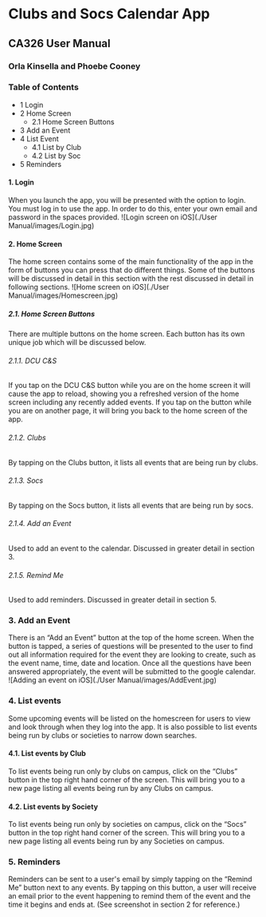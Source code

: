 # Clubs and Socs Calendar App
## CA326 User Manual
### Orla Kinsella and Phoebe Cooney
### Table of Contents
- 1 Login
- 2 Home Screen
    - 2.1 Home Screen Buttons
- 3 Add an Event
- 4 List Event
    - 4.1 List by Club
    - 4.2 List by Soc
- 5 Reminders

#### 1. Login
When you launch the app, you will be presented with the option to login. You must
log in to use the app. In order to do this, enter your own email and password in the
spaces provided.
![Login screen on iOS](./User Manual/images/Login.jpg)

#### 2. Home Screen
The home screen contains some of the main functionality of the app in the form of
buttons you can press that do different things. Some of the buttons will be discussed
in detail in this section with the rest discussed in detail in following sections.
![Home screen on iOS](./User Manual/images/Homescreen.jpg)

##### 2.1. Home Screen Buttons
There are multiple buttons on the home screen. Each button has its own
unique job which will be discussed below.

###### 2.1.1. DCU C&S
If you tap on the DCU C&S button while you are on the home screen it will cause the
app to reload, showing you a refreshed version of the home screen including any
recently added events. If you tap on the button while you are on another page, it will
bring you back to the home screen of the app.

###### 2.1.2. Clubs
By tapping on the Clubs button, it lists all events that are being run by clubs.

###### 2.1.3. Socs
By tapping on the Socs button, it lists all events that are being run by socs.

###### 2.1.4. Add an Event
Used to add an event to the calendar. Discussed in greater detail in section 3.

###### 2.1.5. Remind Me
Used to add reminders. Discussed in greater detail in section 5.

### 3. Add an Event
There is an “Add an Event” button at the top of the home screen. When the button is
tapped, a series of questions will be presented to the user to find out all information
required for the event they are looking to create, such as the event name, time, date
and location. Once all the questions have been answered appropriately, the event
will be submitted to the google calendar.
![Adding an event on iOS](./User Manual/images/AddEvent.jpg)

### 4. List events
Some upcoming events will be listed on the homescreen for users to view and look
through when they log into the app. It is also possible to list events being run by
clubs or societies to narrow down searches.

#### 4.1. List events by Club
To list events being run only by clubs on campus, click on the “Clubs” button in the
top right hand corner of the screen. This will bring you to a new page listing all
events being run by any Clubs on campus.

#### 4.2. List events by Society
To list events being run only by societies on campus, click on the “Socs” button in
the top right hand corner of the screen. This will bring you to a new page listing all
events being run by any Societies on campus.

### 5. Reminders
Reminders can be sent to a user's email by simply tapping on the “Remind Me”
button next to any events. By tapping on this button, a user will receive an email prior
to the event happening to remind them of the event and the time it begins and ends
at. (See screenshot in section 2 for reference.)

